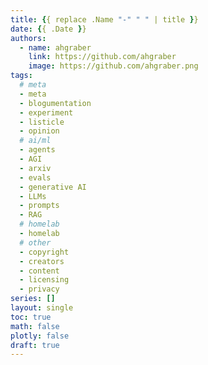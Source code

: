 ```yaml
---
title: {{ replace .Name "-" " " | title }}
date: {{ .Date }}
authors:
  - name: ahgraber
    link: https://github.com/ahgraber
    image: https://github.com/ahgraber.png
tags:
  # meta
  - meta
  - blogumentation
  - experiment
  - listicle
  - opinion
  # ai/ml
  - agents
  - AGI
  - arxiv
  - evals
  - generative AI
  - LLMs
  - prompts
  - RAG
  # homelab
  - homelab
  # other
  - copyright
  - creators
  - content
  - licensing
  - privacy
series: []
layout: single
toc: true
math: false
plotly: false
draft: true
---
```

